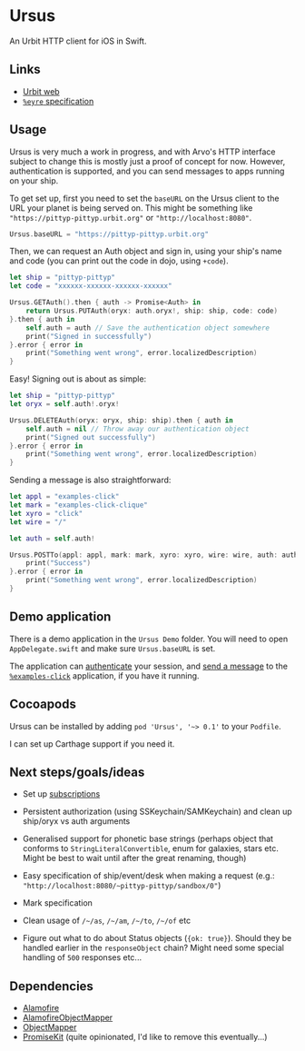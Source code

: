 # Ursus

An Urbit HTTP client for iOS in Swift.

## Links

- [Urbit web](http://urbit.org/docs/using/web/)
- [`%eyre` specification](http://urbit.org/docs/arvo/internals/eyre/specification/)

## Usage

Ursus is very much a work in progress, and with Arvo's HTTP interface subject to change this is mostly just a proof of concept for now. However, authentication is supported, and you can send messages to apps running on your ship.

To get set up, first you need to set the `baseURL` on the Ursus client to the URL your planet is being served on. This might be something like `"https://pittyp-pittyp.urbit.org"` or `"http://localhost:8080"`. 

```swift
Ursus.baseURL = "https://pittyp-pittyp.urbit.org"
```

Then, we can request an Auth object and sign in, using your ship's name and code (you can print out the code in dojo, using `+code`).

```swift
let ship = "pittyp-pittyp"
let code = "xxxxxx-xxxxxx-xxxxxx-xxxxxx"

Ursus.GETAuth().then { auth -> Promise<Auth> in
    return Ursus.PUTAuth(oryx: auth.oryx!, ship: ship, code: code)
}.then { auth in
    self.auth = auth // Save the authentication object somewhere
    print("Signed in successfully")
}.error { error in
    print("Something went wrong", error.localizedDescription)
}
```

Easy! Signing out is about as simple:

```swift
let ship = "pittyp-pittyp"
let oryx = self.auth!.oryx!

Ursus.DELETEAuth(oryx: oryx, ship: ship).then { auth in
    self.auth = nil // Throw away our authentication object
    print("Signed out successfully")
}.error { error in
    print("Something went wrong", error.localizedDescription)
}
```

Sending a message is also straightforward:

```swift
let appl = "examples-click"
let mark = "examples-click-clique"
let xyro = "click"
let wire = "/"

let auth = self.auth!

Ursus.POSTTo(appl: appl, mark: mark, xyro: xyro, wire: wire, auth: auth).then { object in
    print("Success")
}.error { error in
    print("Something went wrong", error.localizedDescription)
}
```

## Demo application

There is a demo application in the `Ursus Demo` folder. You will need to open `AppDelegate.swift` and make sure `Ursus.baseURL` is set.

The application can [authenticate](http://urbit.org/docs/arvo/internals/eyre/specification/#-1-3-authentication) your session, and [send a message](http://urbit.org/docs/arvo/internals/eyre/specification/#-1-4-messaging) to the [`%examples-click`](https://github.com/urbit/examples/tree/d3ac46d8f68335cb4dcf178e3953a829655d9a82/gall/click) application, if you have it running.

## Cocoapods

Ursus can be installed by adding `pod 'Ursus', '~> 0.1'` to your `Podfile`.

I can set up Carthage support if you need it.

## Next steps/goals/ideas

- Set up [subscriptions](http://urbit.org/docs/arvo/internals/eyre/specification/#-1-5-subscriptions)

- Persistent authorization (using SSKeychain/SAMKeychain) and clean up ship/oryx vs auth arguments

- Generalised support for phonetic base strings (perhaps object that conforms to `StringLiteralConvertible`, enum for galaxies, stars etc. Might be best to wait until after the great renaming, though)

- Easy specification of ship/event/desk when making a request (e.g.: `"http://localhost:8080/~pittyp-pittyp/sandbox/0"`)

- Mark specification

- Clean usage of `/~/as`, `/~/am`, `/~/to`, `/~/of` etc

- Figure out what to do about Status objects (`{ok: true}`). Should they be handled earlier in the `responseObject` chain? Might need some special handling of `500` responses etc...

## Dependencies

- [Alamofire](https://github.com/Alamofire/Alamofire)
- [AlamofireObjectMapper](https://github.com/tristanhimmelman/AlamofireObjectMapper)
- [ObjectMapper](https://github.com/Hearst-DD/ObjectMapper)
- [PromiseKit](https://github.com/mxcl/PromiseKit) (quite opinionated, I'd like to remove this eventually...)
